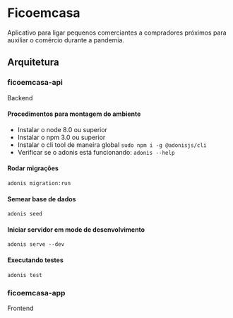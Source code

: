 # Ficoemcasa

Aplicativo para ligar pequenos comerciantes a compradores próximos para auxiliar o comércio durante a pandemia.

## Arquitetura

### ficoemcasa-api

Backend

#### Procedimentos para montagem do ambiente

- Instalar o node 8.0 ou superior
- Instalar o npm 3.0 ou superior
- Instalar o cli tool de maneira global ```sudo npm i -g @adonisjs/cli```
- Verificar se o adonis está funcionando: ```adonis --help```

#### Rodar migrações

```
adonis migration:run
```

#### Semear base de dados

```
adonis seed
```

#### Iniciar servidor em mode de desenvolvimento

```
adonis serve --dev
```

#### Executando testes

```
adonis test
```

### ficoemcasa-app

Frontend
